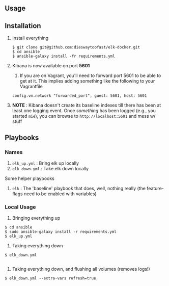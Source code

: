 ## Usage

## Installation
1. Install everything

	```
	$ git clone git@github.com:dieswaytoofast/elk-docker.git
	$ cd ansible
	$ ansible-galaxy install -fr requirements.yml
	```
1. Kibana is now available on port **5601**
	1. If you are on Vagrant, you'll need to forward port 5601 to be able to get at it.  This implies adding something like the following to your Vagrantfile 
	
	```
	config.vm.network "forwarded_port", guest: 5601, host: 5601
	```
1. **NOTE** : Kibana doesn't create its baseline indexes till there has been at least one logging event.  Once *something* has been logged (e.g., you started `mie`), you can browse to `http://localhost:5601` and mess w/ stuff

## Playbooks
### Names
1. `elk_up.yml` : Bring elk up locally
2. `elk_down.yml` : Take elk down locally

Some helper playbooks

1. `elk` : The 'baseline' playbook that does, well, nothing really (the feature-flags need to be enabled with variables)

### Local Usage
1. Bringing everything up

```
$ cd ansible
$ sudo ansible-galaxy install -r requirements.yml
$ elk_up.yml
```
1. Taking everything down
	
```
$ elk_down.yml
	
```
1. Taking everything down, and flushing all volumes (removes logs!)
	
```
$ elk_down.yml --extra-vars refresh=true
```